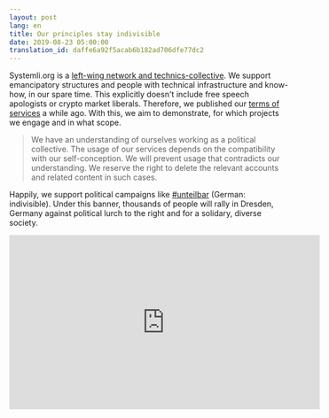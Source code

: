 ```yaml
---
layout: post
lang: en
title: Our principles stay indivisible
date: 2019-08-23 05:00:00
translation_id: daffe6a92f5acab6b182ad706dfe77dc2
---
```

Systemli.org is a [left-wing network and technics-collective](https://www.systemli.org/en/about-us.html).
We support emancipatory structures and people with technical infrastructure and know-how, in our spare time.
This explicitly doesn't include free speech apologists or crypto market liberals.
Therefore, we published our [terms of services](https://www.systemli.org/en/tos.html) a while ago.
With this, we aim to demonstrate, for which projects we engage and in what scope.

> We have an understanding of ourselves working as a political collective. The usage of our services depends on the compatibility with our self-conception. We will prevent usage that contradicts our understanding. We reserve the right to delete the relevant accounts and related content in such cases.

Happily, we support political campaigns like [#unteilbar](https://www.unteilbar.org/aktionen/unteilbar-sachsen/) (German: indivisible).
Under this banner, thousands of people will rally in Dresden, Germany against political lurch to the right and for a solidary, diverse society.

<iframe width="560" height="315" src="https://www.youtube.com/embed/5WpJ_y0FFJI" frameborder="0" allow="accelerometer; autoplay; encrypted-media; gyroscope; picture-in-picture" allowfullscreen></iframe>
